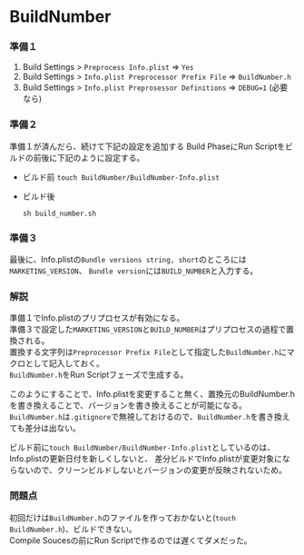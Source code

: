 BuildNumber
===========

### 準備１

1. Build Settings > `Preprocess Info.plist` => `Yes`
2. Build Settings > `Info.plist Preprocessor Prefix File` => `BuildNumber.h`
3. Build Settings > `Info.plist Preprosessor Definitions` => `DEBUG=1` (必要なら)

### 準備２

準備１が済んだら、続けて下記の設定を追加する
Build PhaseにRun Scriptをビルドの前後に下記のように設定する。

- ビルド前
  `touch BuildNumber/BuildNumber-Info.plist`

- ビルド後

   `sh build_number.sh`

### 準備３

最後に、Info.plistの`Bundle versions string, short`のところには`MARKETING_VERSION`、
`Bundle version`には`BUILD_NUMBER`と入力する。


### 解説

準備１でInfo.plistのプリプロセスが有効になる。  
準備３で設定した`MARKETING_VERSION`と`BUILD_NUMBER`はプリプロセスの過程で置換される。  
置換する文字列は`Preprocessor Prefix File`として指定した`BuildNumber.h`にマクロとして記入しておく。  
`BuildNumber.h`をRun Scriptフェーズで生成する。  

このようにすることで、Info.plistを変更すること無く、置換元のBuildNumber.hを書き換えることで、バージョンを書き換えることが可能になる。  
`BuildNumber.h`は`.gitignore`で無視しておけるので、`BuildNumber.h`を書き換えても差分は出ない。  

ビルド前に`touch BuildNumber/BuildNumber-Info.plist`としているのは、Info.plistの更新日付を新しくしないと、
差分ビルドでInfo.plistが変更対象にならないので、クリーンビルドしないとバージョンの変更が反映されないため。

### 問題点
初回だけは`BuildNumber.h`のファイルを作っておかないと(`touch BuildNumber.h`)、ビルドできない。  
Compile Soucesの前にRun Scriptで作るのでは遅くてダメだった。  
